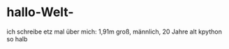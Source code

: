 # hallo-Welt-
ich schreibe etz mal über mich: 1,91m groß, männlich, 20 Jahre alt 
kpython so halb   
